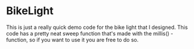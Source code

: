 # BikeLight

This is just a really quick demo code for the bike light that I designed. This code has a pretty neat sweep function that's made with the millis() -function, so if you want to use it you are free to do so.
